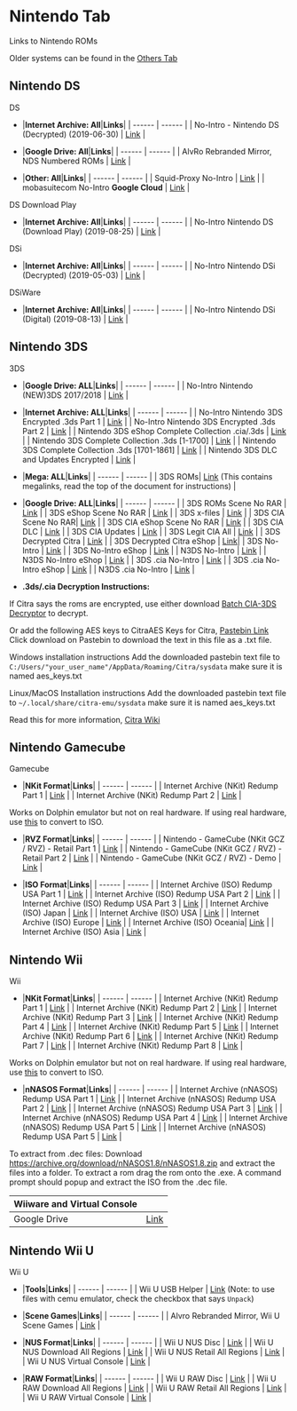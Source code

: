 # Nintendo Tab
Links to Nintendo ROMs

Older systems can be found in the [Others Tab](/megathread/other)<br/>


## **Nintendo DS**<br/>
DS

- |**Internet Archive: All**|**Links**| 
| ------ | ------ |
| No-Intro - Nintendo DS (Decrypted) (2019-06-30) | [Link](https://archive.org/download/noIntroNintendoDsDecrypted2019Jun30) |

- |**Google Drive: All**|**Links**| 
| ------ | ------ |
| AlvRo Rebranded Mirror, NDS Numbered ROMs | [Link](https://drive.google.com/drive/folders/1s3zKz90Nb-5L3LemxaCTcc5V9fZ4z00o) |

- |**Other: All**|**Links**| 
| ------ | ------ |
| Squid-Proxy No-Intro | [Link](https://www.squid-proxy.xyz/Games/Nintendo%20DS/) |
| mobasuitecom No-Intro **Google Cloud** | [Link](https://console.cloud.google.com/storage/browser/mobaforum/Nintendo%20-%20Nintendo%20DS%20%28Decrypted%29) |

DS Download Play

- |**Internet Archive: All**|**Links**| 
| ------ | ------ | 
| No-Intro Nintendo DS (Download Play) (2019-08-25) | [Link](https://archive.org/download/nintendodsdownloadplay) | 

DSi

- |**Internet Archive: All**|**Links**| 
| ------ | ------ | 
| No-Intro Nintendo DSi (Decrypted) (2019-05-03) | [Link](https://archive.org/download/nintendodsidecrypted) |

DSiWare

- |**Internet Archive: All**|**Links**| 
| ------ | ------ | 
| No-Intro Nintendo DSi (Digital) (2019-08-13) | [Link](https://archive.org/download/nintendodsiware) |


## **Nintendo 3DS**<br/>
3DS

- |**Google Drive: ALL**|**Links**|
| ------ | ------ |
| No-Intro Nintendo (NEW)3DS 2017/2018 | [Link](https://drive.google.com/drive/folders/1R5c6-nY5mMns8G1u2tcbYumfTCGXDQ5w) |

- |**Internet Archive: ALL**|**Links**|
| ------ | ------ |
| No-Intro Nintendo 3DS Encrypted .3ds Part 1 | [Link](https://archive.org/download/3ds-main-encrypted) |
| No-Intro Nintendo 3DS Encrypted .3ds Part 2 | [Link](https://archive.org/download/3ds-main-encrypted-p2) |
| Nintendo 3DS eShop Complete Collection .cia/.3ds | [Link](https://archive.org/download/nintendo-3ds-eshop-complete-collection) |
| Nintendo 3DS Complete Collection .3ds [1-1700] | [Link](https://archive.org/download/nintendo-3ds-complete-collection) |
| Nintendo 3DS Complete Collection .3ds [1701-1861] | [Link](https://archive.org/download/nintendo-3ds-complete-collection-pt2) |
| Nintendo 3DS DLC and Updates Encrypted | [Link](https://archive.org/download/3ds-dlc-and-updates-encrypted) |

- |**Mega: ALL**|**Links**|
| ------ | ------ |
| 3DS ROMs| [Link](https://drive.google.com/file/d/1r1CS6UVPLafPbCFM7sjF1baupsEr5APH/view) (This contains megalinks, read the top of the document for instructions) |

- |**Google Drive: ALL**|**Links**|
| ------ | ------ |
| 3DS ROMs Scene No RAR | [Link](https://drive.google.com/drive/folders/1Gd5cJUstN6gwZI9lKzHcDWJ-kh0ktexL) |
| 3DS eShop Scene No RAR | [Link](https://drive.google.com/drive/folders/1MDy65pGaoIOmoIg__fey3b_CjKNm3Ujc) |
| 3DS x-files | [Link](https://drive.google.com/drive/folders/1BLaIl4v3cgmdpoXx8bB7q33Vvh_mt32n) |
| 3DS CIA Scene No RAR| [Link](https://drive.google.com/drive/folders/1FWWm3qNg_HHANTmEeY_SxRRabUm_3wgC) |
| 3DS CIA eShop Scene No RAR | [Link](https://drive.google.com/drive/folders/1Y8yGQ9-tTWdleCbTMiEI4-XiFOYLpcNs) |
| 3DS CIA DLC | [Link](https://drive.google.com/drive/folders/1ARm3uFESLi9r1pbym_XR5lNbDb8_BUDS) |
| 3DS CIA Updates | [Link](https://drive.google.com/drive/folders/17ltCPytHV4qSftGPvFwxGBfmfiwJfjjU) |
| 3DS Legit CIA All | [Link](https://drive.google.com/drive/folders/1G7o0kFXpT4Qzwehe_rrs_zWqn45nCkYV) |
| 3DS Decrypted Citra | [Link](https://drive.google.com/drive/folders/1JPW_yrSrqF_hnXtlpR-6-qXUitEAeQXz) |
| 3DS Decrypted Citra eShop | [Link](https://drive.google.com/drive/folders/1BHCXsJYQvqsalW5IaU4N9bkCdhU1fILB)|
| 3DS No-Intro | [Link](https://drive.google.com/drive/folders/1oImDLb5j8FtXnrQy9VVSRVOYVutJVbI4) |
| 3DS No-Intro eShop | [Link](https://drive.google.com/drive/folders/1u8Ro8KtCPPAy6eOIZ7KlFF8u-LJEj7l0) |
| N3DS No-Intro | [Link](https://drive.google.com/drive/folders/1hRsLubAne0hFHxJ9K7eJORc4n0pCCDFG) |
| N3DS No-Intro eShop | [Link](https://drive.google.com/drive/folders/1siyQFUEqqtc9z-SBtqAjvxjfi2zmx0sy) |
| 3DS .cia No-Intro | [Link](https://drive.google.com/drive/folders/1igGdcIznoZiloF8RK0Jwbn2YZI5nztyo) |
| 3DS .cia No-Intro eShop | [Link](https://drive.google.com/drive/folders/1hWKO_6v7ud_WXB9RxDB2MuwLqvuPmFhc) |
| N3DS .cia No-Intro | [Link](https://drive.google.com/drive/folders/1GW2MQxIol-HlOn4eN4NZZTXttnsi54pQ) |

- **.3ds/.cia Decryption Instructions:**

If Citra says the roms are encrypted, use either download [Batch CIA-3DS Decryptor](https://gbatemp.net/download/batch-cia-3ds-decryptor.35098/) to decrypt.

Or add the following AES keys to CitraAES Keys for Citra, [Pastebin Link](https://pastebin.com/tBY6RHh4)
Click download on Pastebin to download the text in this file as a .txt file.

Windows installation instructions
Add the downloaded pastebin text file to `C:/Users/"your_user_name"/AppData/Roaming/Citra/sysdata` make sure it is named aes_keys.txt

Linux/MacOS Installation instructions
Add the downloaded pastebin text file to `~/.local/share/citra-emu/sysdata` make sure it is named aes_keys.txt

Read this for more information, [Citra Wiki](https://citra-emu.org/wiki/user-directory/)

## **Nintendo Gamecube**<br/>
Gamecube

- |**NKit Format**|**Links**|
| ------ | ------ |
| Internet Archive (NKit) Redump Part 1 | [Link](https://archive.org/download/GCRedumpNKitPart1) |
| Internet Archive (NKit) Redump Part 2 | [Link](https://archive.org/download/GCRedumpNKitPart2) |

Works on Dolphin emulator but not on real hardware.
If using real hardware, use [this](https://archive.org/compress/NKitFullyLoaded2020429) to convert to ISO.

- |**RVZ Format**|**Links**|
| ------ | ------ |
| Nintendo - GameCube (NKit GCZ / RVZ) - Retail Part 1 | [Link](https://archive.org/download/ngc-nkitgcz_retail_mainregions) |
| Nintendo - GameCube (NKit GCZ / RVZ) - Retail Part 2 | [Link](https://archive.org/download/ngc-nkitgcz_retail_mainregions2) |
| Nintendo - GameCube (NKit GCZ / RVZ) - Demo | [Link](https://archive.org/download/ngc-nkitgcz_demo_202004) |

- |**ISO Format**|**Links**|
| ------ | ------ |
| Internet Archive (ISO) Redump USA Part 1 | [Link](https://archive.org/download/RedumpNintendoGameCubeAmerica) | 
| Internet Archive (ISO) Redump USA Part 2 | [Link](https://archive.org/download/RedumpNintendoGameCubeAmericaPart2) | 
| Internet Archive (ISO) Redump USA Part 3 | [Link](https://archive.org/download/RedumpNintendoGameCubeAmericaPart3) |
| Internet Archive (ISO) Japan | [Link](https://archive.org/download/NCubeJ) | 
| Internet Archive (ISO) USA | [Link](https://archive.org/download/GamecubeCollectionByGhostware) | 
| Internet Archive (ISO) Europe | [Link](https://archive.org/download/EuropeanGamecubeCollectionByGhostware) | 
| Internet Archive (ISO) Oceania| [Link](https://archive.org/download/AustraliaGamecubeCollectionByGhostware) | 
| Internet Archive (ISO) Asia | [Link](https://archive.org/download/AsiaGamecubeCollectionByGhostware) | 

## **Nintendo Wii**<br/>
Wii


- |**NKit Format**|**Links**|
| ------ | ------ |
| Internet Archive (NKit) Redump Part 1 | [Link](https://archive.org/download/WiiRedumpNKitPart1) |
| Internet Archive (NKit) Redump Part 2 | [Link](https://archive.org/download/WiiRedumpNKitPart2) |
| Internet Archive (NKit) Redump Part 3 | [Link](https://archive.org/download/WiiRedumpNKitPart3) |
| Internet Archive (NKit) Redump Part 4 | [Link](https://archive.org/download/WiiRedumpNKitPart4) |
| Internet Archive (NKit) Redump Part 5 | [Link](https://archive.org/download/WiiRedumpNKitPart5) |
| Internet Archive (NKit) Redump Part 6 | [Link](https://archive.org/download/WiiRedumpNKitPart6) |
| Internet Archive (NKit) Redump Part 7 | [Link](https://archive.org/download/WiiRedumpNKitPart7) |
| Internet Archive (NKit) Redump Part 8 | [Link](https://archive.org/download/WiiRedumpNKitPart8) |

Works on Dolphin emulator but not on real hardware.
If using real hardware, use [this](https://archive.org/compress/NKitFullyLoaded2020429) to convert to ISO.

- |**nNASOS Format**|**Links**|
| ------ | ------ |
| Internet Archive (nNASOS) Redump USA Part 1 | [Link](https://archive.org/download/RedumpNintendoWiiAmericaPart1) |
| Internet Archive (nNASOS) Redump USA Part 2 | [Link](https://archive.org/download/RedumpNintendoWiiAmericaPart2) |
| Internet Archive (nNASOS) Redump USA Part 3 | [Link](https://archive.org/download/RedumpNintendoWiiAmericaPart3) |
| Internet Archive (nNASOS) Redump USA Part 4 | [Link](https://archive.org/download/RedumpNintendoWiiAmericaPart3_201802) |
| Internet Archive (nNASOS) Redump USA Part 5 | [Link](https://archive.org/download/RedumpNintendoWiiAmericaPart5) |
| Internet Archive (nNASOS) Redump USA Part 5 | [Link](https://archive.org/download/Httpsarchive.orgdetailsRedumpNintendoWiiAmericaPart6) |

To extract from .dec files:
Download https://archive.org/download/nNASOS1.8/nNASOS1.8.zip
and extract the files into a folder.
To extract a rom drag the rom onto the .exe.
A command prompt should popup and extract the ISO from the .dec file.

|Wiiware and Virtual Console| |
| ------ | ------ |
| Google Drive | [Link](https://drive.google.com/drive/folders/1ZpX5Nh4BNzWDvpXJJuqVlX2Qz7xpwpVU) |


## **Nintendo Wii U**<br/>
Wii U

- |**Tools**|**Links**|
| ------ | ------ |
| Wii U USB Helper | [Link](https://www.reddit.com/r/CemuPiracy/comments/bszm0p/how_to_set_up_wii_u_usb_helper_after_its/) (Note: to use files with cemu emulator, check the checkbox that says `Unpack`)

- |**Scene Games**|**Links**|
| ------ | ------ |
| Alvro Rebranded Mirror, Wii U Scene Games | [Link](https://drive.google.com/drive/folders/1k6bhO9VhZWdq7Lz6fY6RxOrs9D8lm2ks) |

- |**NUS Format**|**Links**|
| ------ | ------ |
| Wii U NUS Disc | [Link](https://drive.google.com/drive/folders/1l5yBGCynkNLeC0CbSZKoSiFmwd7_mTVt) |
| Wii U NUS Download All Regions | [Link](https://drive.google.com/drive/folders/1NCiboZf3uTD3sVPkTN288s-mpbRkgYwX) |
| Wii U NUS Retail All Regions | [Link](https://drive.google.com/drive/folders/1gG4_3uQAQaWJrg9LC4KjcYFsfxI4xb17) |
| Wii U NUS Virtual Console | [Link](https://drive.google.com/drive/folders/14WAI96ztCoJtm-XsAsN6S0qL5XdDHDwV) |

- |**RAW Format**|**Links**|
| ------ | ------ |
| Wii U RAW Disc | [Link](https://drive.google.com/drive/folders/1B9h4tg0GTP1MoWdhCq2jhTsU7UsTOkA5) |
| Wii U RAW Download All Regions | [Link](https://drive.google.com/drive/folders/1Zo8xAsmHJehtMJ8dK3AFIP8lA1nHcVLT) |
| Wii U RAW Retail All Regions | [Link](https://drive.google.com/drive/folders/1uvkvNEbSzOb6xQhxIUjpm0d7M-ewLCv4) |
| Wii U RAW Virtual Console | [Link](https://drive.google.com/drive/folders/1mjHeJV_eW3lqIEWW7-2KLy7iU8AJH3uE) |
